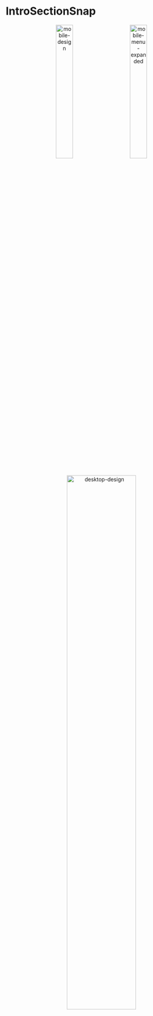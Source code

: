# IntroSectionSnap
<p align="center">
  <img src="https://github.com/user-attachments/assets/53940bcd-ddc3-4a90-bf56-390f7cfce584" alt="mobile-design" width="30%" style="margin-right: 20px;">
  <img src="https://github.com/user-attachments/assets/dca80dc9-6acd-4689-a5df-04ec7a31a59f" alt="mobile-menu-expanded" width="30%" style="margin-left: 20px;">
</p>

<p align="center">
  <img src="https://github.com/user-attachments/assets/7d89fe16-e772-401c-b41c-5c4d7008c571" alt="desktop-design" width="60%">
</p>
